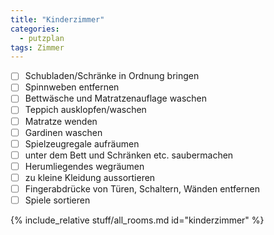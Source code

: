 ```yaml
---
title: "Kinderzimmer"
categories:
  - putzplan
tags: Zimmer
---
```

<!--more-->
 - [ ] Schubladen/Schränke in Ordnung bringen
 - [ ] Spinnweben entfernen
 - [ ] Bettwäsche und Matratzenauflage waschen
 - [ ] Teppich ausklopfen/waschen
 - [ ] Matratze wenden
 - [ ] Gardinen waschen
 - [ ] Spielzeugregale aufräumen
 - [ ] unter dem Bett und Schränken etc. saubermachen
 - [ ] Herumliegendes wegräumen
 - [ ] zu kleine Kleidung aussortieren
 - [ ] Fingerabdrücke von Türen, Schaltern, Wänden entfernen
 - [ ] Spiele sortieren
<!--more-->
{%  include_relative stuff/all_rooms.md id="kinderzimmer" %}

<!--stackedit_data:
eyJoaXN0b3J5IjpbLTE0MzIzNzM3NF19
-->